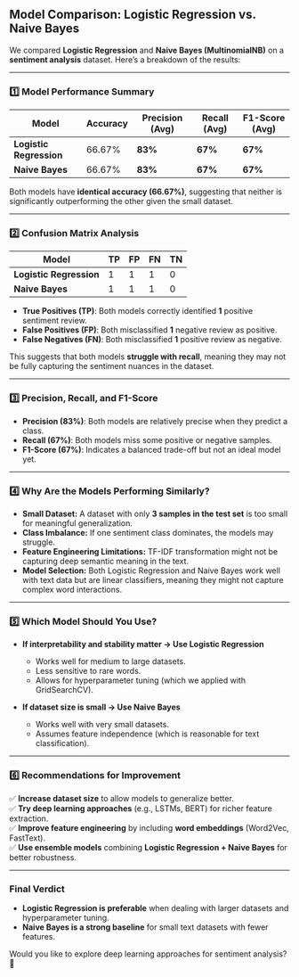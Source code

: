 ## **Model Comparison: Logistic Regression vs. Naive Bayes**

We compared **Logistic Regression** and **Naive Bayes (MultinomialNB)** on a **sentiment analysis** dataset. Here’s a breakdown of the results:

---

### **1️⃣ Model Performance Summary**

| Model                | Accuracy | Precision (Avg) | Recall (Avg) | F1-Score (Avg) |
|----------------------|----------|-----------------|--------------|---------------|
| **Logistic Regression** | 66.67%   | **83%**         | **67%**      | **67%**       |
| **Naive Bayes**      | 66.67%   | **83%**         | **67%**      | **67%**       |

Both models have **identical accuracy (66.67%)**, suggesting that neither is significantly outperforming the other given the small dataset.

---

### **2️⃣ Confusion Matrix Analysis**

| Model                 | TP  | FP  | FN  | TN  |
|----------------------|----|----|----|----|
| **Logistic Regression** | 1  | 1  | 1  | 0  |
| **Naive Bayes**        | 1  | 1  | 1  | 0  |

- **True Positives (TP)**: Both models correctly identified **1** positive sentiment review.
- **False Positives (FP)**: Both misclassified **1** negative review as positive.
- **False Negatives (FN)**: Both misclassified **1** positive review as negative.

This suggests that both models **struggle with recall**, meaning they may not be fully capturing the sentiment nuances in the dataset.

---

### **3️⃣ Precision, Recall, and F1-Score**

- **Precision (83%)**: Both models are relatively precise when they predict a class.
- **Recall (67%)**: Both models miss some positive or negative samples.
- **F1-Score (67%)**: Indicates a balanced trade-off but not an ideal model yet.

---

### **4️⃣ Why Are the Models Performing Similarly?**

- **Small Dataset:** A dataset with only **3 samples in the test set** is too small for meaningful generalization.
- **Class Imbalance:** If one sentiment class dominates, the models may struggle.
- **Feature Engineering Limitations:** TF-IDF transformation might not be capturing deep semantic meaning in the text.
- **Model Selection:** Both Logistic Regression and Naive Bayes work well with text data but are linear classifiers, meaning they might not capture complex word interactions.

---

### **5️⃣ Which Model Should You Use?**

- **If interpretability and stability matter → Use Logistic Regression**  
  - Works well for medium to large datasets.
  - Less sensitive to rare words.
  - Allows for hyperparameter tuning (which we applied with GridSearchCV).

- **If dataset size is small → Use Naive Bayes**  
  - Works well with very small datasets.
  - Assumes feature independence (which is reasonable for text classification).

---

### **6️⃣ Recommendations for Improvement**

✅ **Increase dataset size** to allow models to generalize better.  
✅ **Try deep learning approaches** (e.g., LSTMs, BERT) for richer feature extraction.  
✅ **Improve feature engineering** by including **word embeddings** (Word2Vec, FastText).  
✅ **Use ensemble models** combining **Logistic Regression + Naive Bayes** for better robustness.  

---

### **Final Verdict**

- **Logistic Regression is preferable** when dealing with larger datasets and hyperparameter tuning.
- **Naive Bayes is a strong baseline** for small text datasets with fewer features.

Would you like to explore deep learning approaches for sentiment analysis? 🚀
